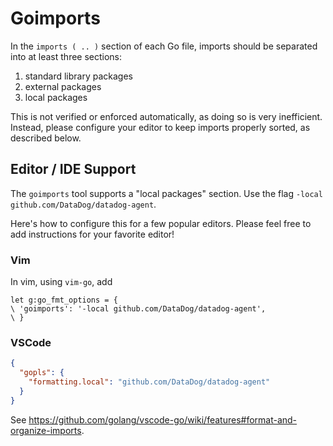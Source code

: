 # Goimports

In the `imports ( .. )` section of each Go file, imports should be separated into at least three sections:

1. standard library packages
1. external packages
1. local packages

This is not verified or enforced automatically, as doing so is very inefficient.
Instead, please configure your editor to keep imports properly sorted, as described below.

## Editor / IDE Support

The `goimports` tool supports a "local packages" section.  Use the flag `-local github.com/DataDog/datadog-agent`.

Here's how to configure this for a few popular editors.
Please feel free to add instructions for your favorite editor!

### Vim

In vim, using `vim-go`, add

```vim
let g:go_fmt_options = {
\ 'goimports': '-local github.com/DataDog/datadog-agent',
\ }
```

### VSCode

```json
{
  "gopls": {
    "formatting.local": "github.com/DataDog/datadog-agent"
  } 
}
```

See https://github.com/golang/vscode-go/wiki/features#format-and-organize-imports.

